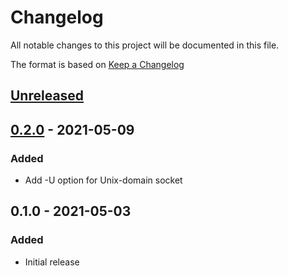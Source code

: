 # Changelog
All notable changes to this project will be documented in this file.

The format is based on [Keep a Changelog](http://keepachangelog.com/en/1.0.0/)

## [Unreleased]

## [0.2.0] - 2021-05-09
### Added
* Add -U option for Unix-domain socket

## 0.1.0 - 2021-05-03
### Added
* Initial release

[Unreleased]: https://github.com/nwtgck/yamux-cli/compare/v0.2.0...HEAD
[0.2.0]: https://github.com/nwtgck/yamux-cli/compare/v0.1.0...v0.2.0
